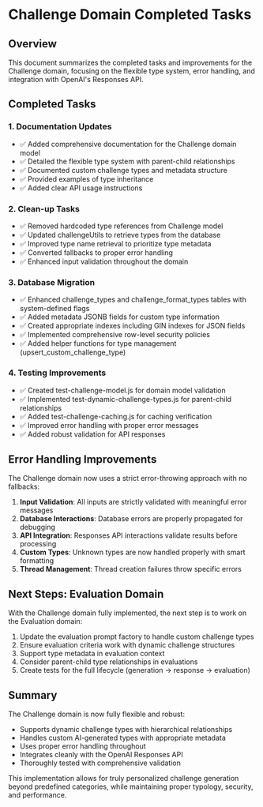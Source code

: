 # Challenge Domain Completed Tasks

## Overview

This document summarizes the completed tasks and improvements for the Challenge domain, focusing on the flexible type system, error handling, and integration with OpenAI's Responses API.

## Completed Tasks

### 1. Documentation Updates

- ✅ Added comprehensive documentation for the Challenge domain model
- ✅ Detailed the flexible type system with parent-child relationships
- ✅ Documented custom challenge types and metadata structure
- ✅ Provided examples of type inheritance
- ✅ Added clear API usage instructions

### 2. Clean-up Tasks

- ✅ Removed hardcoded type references from Challenge model
- ✅ Updated challengeUtils to retrieve types from the database
- ✅ Improved type name retrieval to prioritize type metadata
- ✅ Converted fallbacks to proper error handling
- ✅ Enhanced input validation throughout the domain

### 3. Database Migration

- ✅ Enhanced challenge_types and challenge_format_types tables with system-defined flags
- ✅ Added metadata JSONB fields for custom type information
- ✅ Created appropriate indexes including GIN indexes for JSON fields
- ✅ Implemented comprehensive row-level security policies
- ✅ Added helper functions for type management (upsert_custom_challenge_type)

### 4. Testing Improvements

- ✅ Created test-challenge-model.js for domain model validation
- ✅ Implemented test-dynamic-challenge-types.js for parent-child relationships
- ✅ Added test-challenge-caching.js for caching verification
- ✅ Improved error handling with proper error messages
- ✅ Added robust validation for API responses

## Error Handling Improvements

The Challenge domain now uses a strict error-throwing approach with no fallbacks:

1. **Input Validation**: All inputs are strictly validated with meaningful error messages
2. **Database Interactions**: Database errors are properly propagated for debugging
3. **API Integration**: Responses API interactions validate results before processing
4. **Custom Types**: Unknown types are now handled properly with smart formatting
5. **Thread Management**: Thread creation failures throw specific errors

## Next Steps: Evaluation Domain

With the Challenge domain fully implemented, the next step is to work on the Evaluation domain:

1. Update the evaluation prompt factory to handle custom challenge types
2. Ensure evaluation criteria work with dynamic challenge structures
3. Support type metadata in evaluation context
4. Consider parent-child type relationships in evaluations
5. Create tests for the full lifecycle (generation → response → evaluation)

## Summary

The Challenge domain is now fully flexible and robust:
- Supports dynamic challenge types with hierarchical relationships
- Handles custom AI-generated types with appropriate metadata
- Uses proper error handling throughout
- Integrates cleanly with the OpenAI Responses API
- Thoroughly tested with comprehensive validation

This implementation allows for truly personalized challenge generation beyond predefined categories, while maintaining proper typology, security, and performance. 